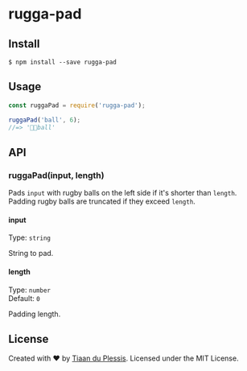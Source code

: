 # rugga-pad

## Install
```
$ npm install --save rugga-pad
```

## Usage

```js
const ruggaPad = require('rugga-pad');

ruggaPad('ball', 6);
//=> '🏉🏉ball'
```

## API

### ruggaPad(input, length)

Pads `input` with rugby balls on the left side if it's shorter than `length`. Padding rugby balls are truncated if they exceed `length`.

#### input
Type: `string`

String to pad.

#### length
Type: `number`<br>
Default: `0`

Padding length.

## License
Created with ♥ by [Tiaan du Plessis](https://github.com/mightyCrow). Licensed under the MIT License.
